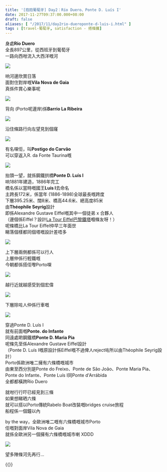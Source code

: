 ```yaml
---
title: '[抱抱葡萄牙] Day2：Río Duero、Ponte D. Luís I'
date: 2017-11-27T09:37:00.000+08:00
draft: false
aliases: [ "/2017/11/day2rio-dueroponte-d-luis-i.html" ]
tags : [travel-葡萄牙, satisfaction - 搭條鐵]
---
```


身處**Río Duero**  
全長897公里，從西班牙到葡萄牙  
一路向西咁流入大西洋嘅河  

![](/images/portugal2i1.jpg)

响河邊欣賞日落  
面對住對岸嘅**Vila Nova de Gaia**  
真係件賞心樂事呢  

![](/images/portugal2i2.jpg)

背向 (Porto呢邊岸)係**Barrio La Ribeira**  

![](/images/portugal2i3.jpg)

沿住條路行向左望見到個窿  

![](/images/portugal2i4.jpg)

有名㗎佢，叫**Postigo do Carvão**  
可以穿返入R. da Fonte Taurina嘅  

![](/images/portugal2i5.jpg)

抬頭一望，就係鋼鐵拱橋**Ponte D. Luís I**  
响1881年建造，1886年完工  
橋名係以當時嘅國王**Luís I**去命名  
主跨長172米，係當年 (1886-1898)全球最長嘅跨度  
下層395.25米、闊8米、橋高44.6米、總高度85米  
由**Théophile Seyrig**設計  
即係Alexandre Gustave Eiffel嘅其中一個徒弟 x 合夥人  
（邊個係Eiffel？設計[La Tour Eiffel巴黎鐵塔](http://www.hidie.net/2014/05/hello-europe.html)嗰條友呀！）  
呢條橋比La Tour Eiffel仲早三年面世  
睇落個樣都同個塔嘅設計差唔多  

![](/images/portugal2i.jpg)

上下層兩側都係可以行人  
上層仲係行輕鐵嘅  
今朝都係搭佢嚟Porto㗎  

![](/images/portugal2i6.jpg)

越行近就越感受到個宏偉  

![](/images/portugal2i7.jpg)

下層除咗人仲係行車嘅  

![](/images/portugal2i8.jpg)

穿過Ponte D. Luís I  
就有前面嘅**Ponte. do Infante**  
同遠處啲鋼鐵橋**Ponte D. Maria Pia**  
呢條先至係Alexandre Gustave Eiffel設計  
（Ponte D. Luís I嘅原設計係Eiffel嘅不過俾人reject咗所以由Théophile Seyrig設計）  
Porto係歐洲唯二擁有六條橋嘅城市  
由東至西分別是Ponte do Freixo、Ponte de São João、Ponte Maria Pia、Ponte do Infante、Ponte Luís I同Ponte d'Arrábida  
全都都橫跨Río Duero  
  
就咁行行吓已經見到三條  
如果想睇晒六條  
就可以搭以Porto傳統Rabelo Boat改裝嘅bridges cruise旅程  
船程係一個鐘以內  
  
by the way，全歐洲唯二嘅有六條橋嘅城市Porto  
佢嘅對面岸Vila Nova de Gaia  
就係全歐洲另一個擁有六條橋嘅城市喇 XDDD  

![](/images/portugal2i9.jpg)

望多陣條河先再行...  
  
  
  

{{<portugal>}}  
